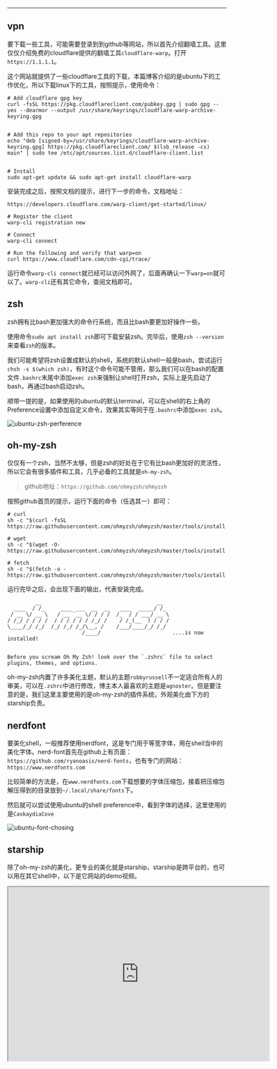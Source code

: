 
-------

## vpn

要下载一些工具，可能需要登录到到github等网站，所以首先介绍翻墙工具。这里仅仅介绍免费的cloudflare提供的翻墙工具`cloudflare-warp`。打开`https://1.1.1.1`。

这个网站就提供了一些cloudflare工具的下载，本篇博客介绍的是ubuntu下的工作优化，所以下载linux下的工具，按照提示，使用命令：

```shell
# Add cloudflare gpg key
curl -fsSL https://pkg.cloudflareclient.com/pubkey.gpg | sudo gpg --yes --dearmor --output /usr/share/keyrings/cloudflare-warp-archive-keyring.gpg


# Add this repo to your apt repositories
echo "deb [signed-by=/usr/share/keyrings/cloudflare-warp-archive-keyring.gpg] https://pkg.cloudflareclient.com/ $(lsb_release -cs) main" | sudo tee /etc/apt/sources.list.d/cloudflare-client.list


# Install
sudo apt-get update && sudo apt-get install cloudflare-warp
```

安装完成之后，按照文档的提示，进行下一步的命令，文档地址：

`https://developers.cloudflare.com/warp-client/get-started/linux/`

```shell
# Register the client
warp-cli registration new

# Connect
warp-cli connect

# Run the following and verify that warp=on
curl https://www.cloudflare.com/cdn-cgi/trace/
```

运行命令`warp-cli connect`就已经可以访问外网了，后面再确认一下`warp=on`就可以了。`warp-cli`还有其它命令，查阅文档即可。

## zsh

zsh拥有比bash更加强大的命令行系统，而且比bash要更加好操作一些。

使用命令`sudo apt install zsh`即可下载安装zsh。完毕后，使用`zsh --version`来查看`zsh`的版本。

我们可能希望将zsh设置成默认的shell，系统的默认shell一般是bash，尝试运行`chsh -s $(which zsh)`，有时这个命令可能不管用，那么我们可以在bash的配置文件`.bashrc`末尾中添加`exec zsh`来强制让shell打开zsh，实际上是先启动了bash，再通过bash启动zsh。

顺带一提的是，如果使用的ubuntu的默认terminal，可以在shell的右上角的Preference设置中添加自定义命令，效果其实等同于在`.bashrc`中添加`exec zsh`。

![ubuntu-zsh-perference](https://b3logfile.com/siyuan/1644568593533/assets/ubuntu-zsh-perference-20240404131654-2ty9t7z.png)

## oh-my-zsh

仅仅有一个zsh，当然不太够，但是zsh的好处在于它有比bash更加好的灵活性，所以它会有很多插件和工具，几乎必备的工具就是`oh-my-zsh`。

> github地址：`https://github.com/ohmyzsh/ohmyzsh`

按照github首页的提示，运行下面的命令（任选其一）即可：

```shell
# curl
sh -c "$(curl -fsSL https://raw.githubusercontent.com/ohmyzsh/ohmyzsh/master/tools/install.sh)"

# wget
sh -c "$(wget -O- https://raw.githubusercontent.com/ohmyzsh/ohmyzsh/master/tools/install.sh)"

# fetch
sh -c "$(fetch -o - https://raw.githubusercontent.com/ohmyzsh/ohmyzsh/master/tools/install.sh)"
```

运行完毕之后，会出现下面的输出，代表安装完成。

```shell
         __                                     __   
  ____  / /_     ____ ___  __  __   ____  _____/ /_  
 / __ \/ __ \   / __ `__ \/ / / /  /_  / / ___/ __ \ 
/ /_/ / / / /  / / / / / / /_/ /    / /_(__  ) / / / 
\____/_/ /_/  /_/ /_/ /_/\__, /    /___/____/_/ /_/  
                        /____/                       ....is now installed!


Before you scream Oh My Zsh! look over the `.zshrc` file to select plugins, themes, and options.
```

oh-my-zsh内置了许多美化主题，默认的主题`robbyrussell`不一定适合所有人的审美，可以在`.zshrc`中进行修改，博主本人最喜欢的主题是`agnoster`。但是要注意的是，我们这里主要使用的是oh-my-zsh的插件系统，外观美化由下方的starship负责。

## nerdfont

要美化shell，一般推荐使用nerdfont，这是专门用于等宽字体，用在shell当中的美化字体。nerd-font首先在github上有页面：`https://github.com/ryanoasis/nerd-fonts`，也有专门的网站：`https://www.nerdfonts.com`

比较简单的方法是，在`www.nerdfonts.com`下载想要的字体压缩包，接着把压缩包解压得到的目录放到`~/.local/share/fonts`下。

然后就可以尝试使用ubuntu的shell preference中，看到字体的选择，这里使用的是`CaskaydiaCove`

![ubuntu-font-chosing](https://b3logfile.com/siyuan/1644568593533/assets/ubuntu-font-chosing-20240404141236-0t3mebs.png)


## starship

除了oh-my-zsh的美化，更专业的美化就是starship，starship是跨平台的，也可以用在其它shell中，以下是它网站的demo视频。

<div>
<iframe height=400 width=600 src="https://starship.rs/demo.webm" />
</div>


starship也给了非常简单的安装方式，就是直接运行如下的命令：

```shell
curl -sS https://starship.rs/install.sh | sh
```

安装完毕后，在`.zshrc`最后写入下面的命令：

```shell
eval "($starship init zsh)"
```

这样，zsh以后使用的就是starship的美化方案。

然后我们需要配置具体的美化方案，配置文件在`~/.config/starship.toml`，starship提供了很多预设的方案，在这个地址：`https://starship.rs/presets/`

例如，如果喜欢`Tokyo Night`这个主题，就可以点开对应的页面，这里也提供了命令：

```
starship preset tokyo-night -o ~/.config/starship.toml
```

这样就可以看到更加漂亮的界面了。

![](https://starship.rs/presets/img/tokyo-night.png)

## zsh-autosuggestion

注意，starship只是一个美化工具，它没有自动补全功能，不要被它网站上的视频误导了，starship视频里展示的是fish的自动补全功能，zsh里面的`zsh-autosuggestion`可以做到类似的功能。

> github地址：`https://github.com/zsh-users/zsh-autosuggestions`

先前已经安装了`oh-my-zsh`，这里就直接使用`oh-my-zsh`的插件系统，使用下面的命令：

```
git clone https://github.com/zsh-users/zsh-autosuggestions ${ZSH_CUSTOM:-~/.oh-my-zsh/custom}/plugins/zsh-autosuggestions
```

接着在`.zshrc`里的`plugins`加入`zsh-autosuggestions`即可，注意每个插件用空格隔开而不是逗号，而且注意末尾的`s`。

## zoxide

zoxide是一个更加智能化的`cd`命令，看一下github页面上的demo:

![](https://github.com/ajeetdsouza/zoxide/raw/main/contrib/tutorial.webp)

安装也比较简单，按照github上的提示即可：

```
curl -sS https://raw.githubusercontent.com/ajeetdsouza/zoxide/main/install.sh | bash
```

在安装的时候，zoxide有时会提示你`PATH`的问题，因为`zoxide`不是安装在`/usr/bin`或者`/usr/local/bin`下的，而是安装在`~/.local/bin`下。

安装完之后，在`.zshrc`里面启用，我个人还喜欢直接利用alias把`cd`用`z`替换

```shell
eval "$(zoxide init zsh)"
alias cd=z
```